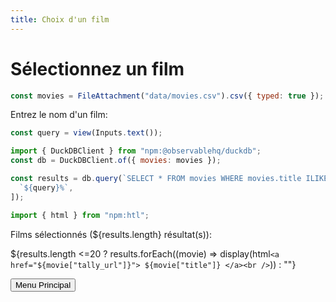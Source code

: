 ```yaml
---
title: Choix d'un film
---
```


# Sélectionnez un film

```js
const movies = FileAttachment("data/movies.csv").csv({ typed: true });
```

Entrez le nom d'un film:

```js
const query = view(Inputs.text());
```

```js
import { DuckDBClient } from "npm:@observablehq/duckdb";
const db = DuckDBClient.of({ movies: movies });
```

```js
const results = db.query(`SELECT * FROM movies WHERE movies.title ILIKE ?`, [
  `${query}%`,
]);
```

```js
import { html } from "npm:htl";
```

Films sélectionnés (${results.length} résultat(s)):

${results.length <=20 ? results.forEach((movie) => display(html`<a href="${movie["tally_url"]}">
${movie["title"]}
</a><br />`)) : ""}

</div>

<input type="button" value="Menu Principal" onClick="window.location.href='../'" />
